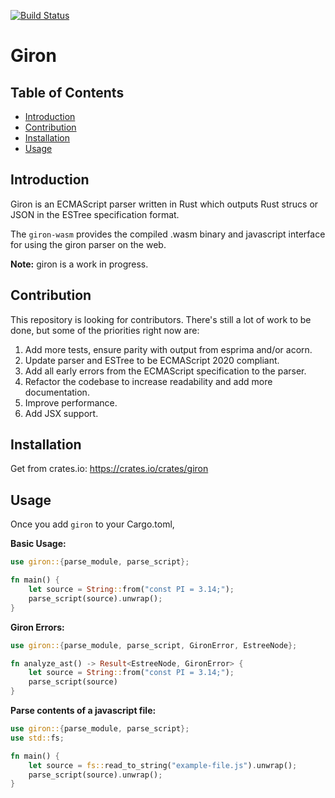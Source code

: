 [![Build Status](https://travis-ci.com/BlueBlazin/giron.svg?branch=master)](https://travis-ci.com/BlueBlazin/giron)

# Giron

## Table of Contents

- [Introduction](#introduction)
- [Contribution](#contribution)
- [Installation](#installation)
- [Usage](#usage)

## Introduction

Giron is an ECMAScript parser written in Rust which outputs Rust strucs or JSON in the ESTree specification format.

The `giron-wasm` provides the compiled .wasm binary and javascript interface for using the giron parser on the web.

**Note:** giron is a work in progress.

## Contribution

This repository is looking for contributors. There's still a lot of work to be done, but some of the priorities right now are:

1. Add more tests, ensure parity with output from esprima and/or acorn.
2. Update parser and ESTree to be ECMAScript 2020 compliant.
3. Add all early errors from the ECMAScript specification to the parser.
4. Refactor the codebase to increase readability and add more documentation.
5. Improve performance.
6. Add JSX support.

## Installation

Get from crates.io: https://crates.io/crates/giron

## Usage

Once you add `giron` to your Cargo.toml,

**Basic Usage:**

```rs
use giron::{parse_module, parse_script};

fn main() {
    let source = String::from("const PI = 3.14;");
    parse_script(source).unwrap();
}
```

**Giron Errors:**

```rs
use giron::{parse_module, parse_script, GironError, EstreeNode};

fn analyze_ast() -> Result<EstreeNode, GironError> {
    let source = String::from("const PI = 3.14;");
    parse_script(source)
}
```

**Parse contents of a javascript file:**

```rs
use giron::{parse_module, parse_script};
use std::fs;

fn main() {
    let source = fs::read_to_string("example-file.js").unwrap();
    parse_script(source).unwrap();
}
```
